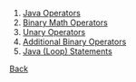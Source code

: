 1. [Java Operators](operators/README.md)
2. [Binary Math Operators]()
3. [Unary Operators]()
4. [Additional Binary Operators]()
5. [Java (Loop) Statements](statements/README.md)

[Back](../)
